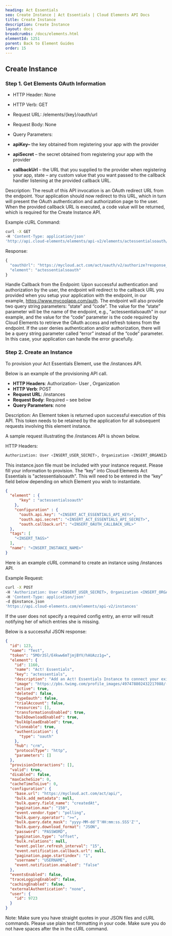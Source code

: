 ```yaml
---
heading: Act Essentials
seo: Create Instance | Act Essentials | Cloud Elements API Docs
title: Create Instance
description: Create Instance
layout: docs
breadcrumbs: /docs/elements.html
elementId: 1251
parent: Back to Element Guides
order: 15
---
```


## Create Instance

### Step 1. Get Elements OAuth Information

* HTTP Header: None
* HTTP Verb: GET
* Request URL: /elements/{key}/oauth/url
* Request Body: None
* Query Parameters:

* __apiKey–__ the key obtained from registering your app with the provider
* __apiSecret__ – the secret obtained from registering your app with the provider
* __callbackUrl__ – the URL that you supplied to the provider when registering your app, state – any custom value that you want passed to the callback handler listening at the provided callback URL.

Description: The result of this API invocation is an OAuth redirect URL from the endpoint. Your application should now redirect to this URL, which in turn will present the OAuth authentication and authorization page to the user. When the provided callback URL is executed, a code value will be returned, which is required for the Create Instance API.

Example cURL Command:

```bash
curl -X GET
-H 'Content-Type: application/json'
'http://api.cloud-elements/elements/api-v2/elements/actessentialsoauth/oauth/url?apiKey=insert_actessentials_api_key&apiSecret=insert_actessentials_api_secret&callbackUrl=https%3A%2F%2Fmycoolapp.com%2Foauth'
```

Response:

```javascript
{
  "oauthUrl": "https://mycloud.act.com/act/oauth/v2/authorize?response_type=code&redirect_uri=https%3A%2F%2Fmycoolapp.com%2Foauth&state=actessentialsoauth&client_id=insert_actessentials_api_key",
  "element": "actessentialsoauth"
}

```

Handle Callback from the Endpoint:
Upon successful authentication and authorization by the user, the endpoint will redirect to the callback URL you provided when you setup your application with the endpoint, in our example, https://www.mycoolapp.com/auth. The endpoint will also provide two query string parameters: “state” and “code”. The value for the “state” parameter will be the name of the endpoint, e.g., "actessentialsoauth" in our example, and the value for the “code” parameter is the code required by Cloud Elements to retrieve the OAuth access and refresh tokens from the endpoint. If the user denies authentication and/or authorization, there will be a query string parameter called “error” instead of the “code” parameter. In this case, your application can handle the error gracefully.

### Step 2. Create an Instance

To provision your Act Essentials Element, use the /instances API.

Below is an example of the provisioning API call.

* __HTTP Headers__: Authorization- User <user secret>, Organization <organization secret>
* __HTTP Verb__: POST
* __Request URL__: /instances
* __Request Body__: Required – see below
* __Query Parameters__: none

Description: An Element token is returned upon successful execution of this API. This token needs to be retained by the application for all subsequent requests involving this element instance.

A sample request illustrating the /instances API is shown below.

HTTP Headers:

```bash
Authorization: User <INSERT_USER_SECRET>, Organization <INSERT_ORGANIZATION_SECRET>

```
This instance.json file must be included with your instance request.  Please fill your information to provision.  The “key” into Cloud Elements Act Essentials is "actessentialsoauth".  This will need to be entered in the “key” field below depending on which Element you wish to instantiate.

```json
{
  "element" : {
      "key" : "actessentialsoauth"
    },
    "configuration" : {
      "oauth.api.key": "<INSERT_ACT_ESSENTIALS_API_KEY>",
      "oauth.api.secret": "<INSERT_ACT_ESSENTIALS_API_SECRET>",
      "oauth.callback.url": "<INSERT_OAUTH_CALLBACK_URL>"
  },
  "tags": [
    "<INSERT_TAGS>"
  ],
  "name": "<INSERT_INSTANCE_NAME>"
}
```

Here is an example cURL command to create an instance using /instances API.

Example Request:

```bash
curl -X POST
-H 'Authorization: User <INSERT_USER_SECRET>, Organization <INSERT_ORGANIZATION_SECRET>'
-H 'Content-Type: application/json'
-d @instance.json
'https://api.cloud-elements.com/elements/api-v2/instances'
```

If the user does not specify a required config entry, an error will result notifying her of which entries she is missing.

Below is a successful JSON response:

```json
{
  "id": 123,
  "name": "Test",
  "token": "5MOr3Sl/E4kww6mTjmjBYV/hAUAzz1g=",
  "element": {
    "id": 1160,
    "name": "Act! Essentials",
    "key": "actessentials",
    "description": "Add an Act! Essentials Instance to connect your existing Act! Essentials account to the CRM Hub, allowing you to manage contacts and activities across multiple Elements. You will need your Act! Essentials account and Act! Essentials API key (available in your Profile > Apps & Integrations section) to add an instance.",
    "image": "https://pbs.twimg.com/profile_images/497478802432217088/-NAAUSvt.png",
    "active": true,
    "deleted": false,
    "typeOauth": false,
    "trialAccount": false,
    "resources": [],
    "transformationsEnabled": true,
    "bulkDownloadEnabled": true,
    "bulkUploadEnabled": true,
    "cloneable": true,
    "authentication": {
      "type": "oauth"
    },
    "hub": "crm",
    "protocolType": "http",
    "parameters": []
  },
  "provisionInteractions": [],
  "valid": true,
  "disabled": false,
  "maxCacheSize": 0,
  "cacheTimeToLive": 0,
  "configuration": {
    "base.url": "https://mycloud.act.com/act/api/",
    "bulk.add_metadata": null,
    "bulk.query.field_name": "createdAt",
    "pagination.max": "150",
    "event.vendor.type": "polling",
    "bulk.query.operator": ">=",
    "bulk.query.date_mask": "yyyy-MM-dd'T'HH:mm:ss.SSS'Z'",
    "bulk.query.download_format": "JSON",
    "password": "PASSWORD",
    "pagination.type": "offset",
    "bulk.relations": null,
    "event.poller.refresh_interval": "15",
    "event.notification.callback.url": null,
    "pagination.page.startindex": "1",
    "username": "USERNAME",
    "event.notification.enabled": "false"
  },
  "eventsEnabled": false,
  "traceLoggingEnabled": false,
  "cachingEnabled": false,
  "externalAuthentication": "none",
  "user": {
    "id": 9723
  }
}
```

Note:  Make sure you have straight quotes in your JSON files and cURL commands.  Please use plain text formatting in your code.  Make sure you do not have spaces after the in the cURL command.
